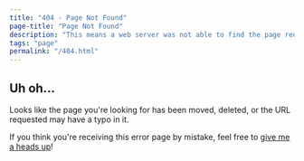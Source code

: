 ```yaml
---
title: "404 - Page Not Found"
page-title: "Page Not Found"
description: "This means a web server was not able to find the page requested."
tags: "page"
permalink: "/404.html"
---
```


## Uh oh...

Looks like the page you're looking for has been moved, deleted, or the URL requested may have a typo in it.

If you think you're receiving this error page by mistake, feel free to [give me a heads up](/contact/)!
